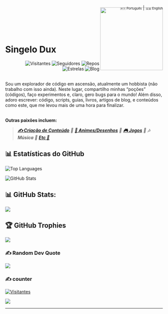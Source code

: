 <div align="right">
  <a href="https://github.com/SingeloDux" style="font-size: 10px; text-decoration: none;">🇵🇹 Português</a> | 
  <a href="https://github.com/SingeloDux/readme_en" style="font-size: 10px; text-decoration: none;">🇬🇧 English</a>
</div>
<img align="right" width="200px" style="margin-top:-10px" src="https://i.imgur.com/QhN9tAc.png">
</br></br></br></br>
<h1 align="left">Singelo Dux </h1>
<div align="right">
  
  ![Visitantes](https://img.shields.io/badge/Visitantes-1000-blue)
  ![Seguidores](https://img.shields.io/github/followers/SingeloDux?label=Seguidores&style=social)
  ![Repos](https://img.shields.io/github/repositories/SingeloDux?style=social)
  ![Estrelas](https://img.shields.io/github/stars/SingeloDux?style=social)
  ![Blog](https://img.shields.io/badge/Blog-SingeloDux-blue?style=flat&logo=blog)
  
</div>
</br>
Sou um explorador de código em ascensão, atualmente um hobbista (não trabalho com isso ainda). Neste lugar, compartilho minhas “poções” (códigos), faço experimentos e, claro, gero bugs para o mundo! Além disso, adoro escrever: código, scripts, guias, livros, artigos de blog, e conteúdos como este, que me levou mais de uma hora para finalizar.
</br></br>

**Outras paixões incluem:**
>*[**✍️ Criação de Conteúdo**](https://geekverso.com) 🔹 [**🎥 Animes/Desenhos**](https://singelodux.blogspot.com) 🔹 [**🎮 Jogos**](https://singelodux.blogspot.com) 🔹 **🎶 Música** 🔹 [**Etc 🌟**](https://singelodux.blogspot.com)*

## 📊 Estatísticas do GitHub

![Top Languages](https://github-readme-stats.vercel.app/api/top-langs/?username=SingeloDux&layout=compact&theme=dark)

![GitHub Stats](https://github-readme-stats.vercel.app/api?username=SingeloDux&show_icons=true&hide_title=true&count_private=true&hide=prs&theme=dark)

## 📊 GitHub Stats:
![](https://github-contributor-stats.vercel.app/api?username=SingeloDux&limit=5&theme=dark&combine_all_yearly_contributions=true)

## 🏆 GitHub Trophies
![](https://github-profile-trophy.vercel.app/?username=SingeloDux&theme=radical&no-frame=false&no-bg=true&margin-w=4)

### ✍️ Random Dev Quote
![](https://quotes-github-readme.vercel.app/api?type=horizontal&theme=dark)

### ✍️ counter
[![Visitantes](https://visitcount.itsvg.in/api?id=SingeloDux&icon=0&color=0)](https://visitcount.itsvg.in)

[![](https://visitcount.itsvg.in/api?id=SingeloDux&icon=0&color=0)](https://visitcount.itsvg.in)

---
<!--
**SingeloDux/singelodux** is a ✨ _special_ ✨ repository because its `README.md` (this file) appears on your GitHub profile.

Here are some ideas to get you started:

- 🔭 I’m currently working on ...
- 🌱 I’m currently learning ...
- 👯 I’m looking to collaborate on ...
- 🤔 I’m looking for help with ...
- 💬 Ask me about ...
- 📫 How to reach me: ...
- 😄 Pronouns: ...
- ⚡ Fun fact: ...
-->
